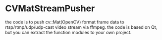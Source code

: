# CVMatStreamPusher
the code is to push cv::Mat(OpenCV) format frame data to rtsp/rtmp/udp/udp-cast video stream via ffmpeg. the code is based on Qt, but you can extract the function modules to your own project.
